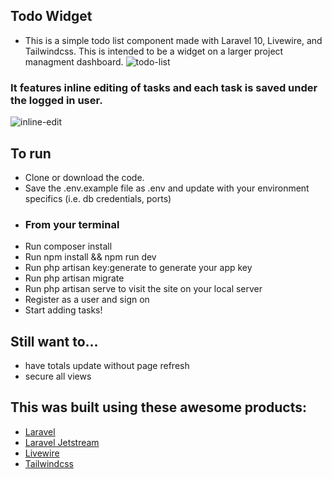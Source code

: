 ## Todo Widget
- This is a simple todo list component made with Laravel 10, Livewire, and Tailwindcss. This is intended to be a widget on a larger  project managment dashboard. 
![todo-list](https://user-images.githubusercontent.com/10621935/235467235-fe986e6c-1098-434a-8fac-b9c10231fa93.png)
### It features inline editing of tasks and each task is saved under the logged in user. 
![inline-edit](https://user-images.githubusercontent.com/10621935/235467412-4682f621-ff12-40ce-b8b0-795ecae749a3.png)

## To run
 - Clone or download the code.
 - Save the .env.example file as .env and update with your environment specifics (i.e. db credentials, ports)
 - ### From your terminal
 - Run composer install 
 - Run npm install && npm run dev
 - Run php artisan key:generate to generate your app key
 - Run php artisan migrate
 - Run php artisan serve to visit the site on your local server
 - Register as a user and sign on
 - Start adding tasks!
 
 ## Still want to...
 - have totals update without page refresh
 - secure all views
 

## This was built using these awesome products:
- <a href="https://laravel.com">Laravel</a>
- <a href="https://jetstream.laravel.com/3.x/introduction.html">Laravel Jetstream</a>
- <a href="https://laravel-livewire.com">Livewire</a>
- <a href="https://tailwindcss.com">Tailwindcss</a>



